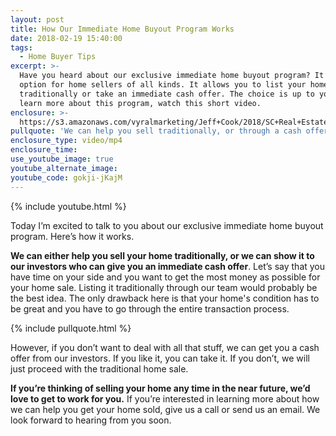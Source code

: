 ```yaml
---
layout: post
title: How Our Immediate Home Buyout Program Works
date: 2018-02-19 15:40:00
tags:
  - Home Buyer Tips
excerpt: >-
  Have you heard about our exclusive immediate home buyout program? It’s a great
  option for home sellers of all kinds. It allows you to list your home with us
  traditionally or take an immediate cash offer. The choice is up to you. To
  learn more about this program, watch this short video.
enclosure: >-
  https://s3.amazonaws.com/vyralmarketing/Jeff+Cook/2018/SC+Real+Estate+Agent-+Immediate+buyout+(1).mp4
pullquote: 'We can help you sell traditionally, or through a cash offer.'
enclosure_type: video/mp4
enclosure_time:
use_youtube_image: true
youtube_alternate_image:
youtube_code: gokji-jKajM
---
```


{% include youtube.html %}

Today I’m excited to talk to you about our exclusive immediate home buyout program. Here’s how it works.

**We can either help you sell your home traditionally, or we can show it to our investors who can give you an immediate cash offer**. Let’s say that you have time on your side and you want to get the most money as possible for your home sale. Listing it traditionally through our team would probably be the best idea. The only drawback here is that your home's condition has to be great and you have to go through the entire transaction process.

{% include pullquote.html %}

However, if you don’t want to deal with all that stuff, we can get you a cash offer from our investors. If you like it, you can take it. If you don’t, we will just proceed with the traditional home sale.

**If you’re thinking of selling your home any time in the near future, we’d love to get to work for you.** If you’re interested in learning more about how we can help you get your home sold, give us a call or send us an email. We look forward to hearing from you soon.